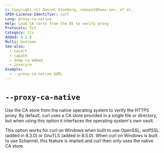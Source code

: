 ```yaml
---
c: Copyright (C) Daniel Stenberg, <daniel@haxx.se>, et al.
SPDX-License-Identifier: curl
Long: proxy-ca-native
Help: Load CA certs from the OS to verify proxy
Protocols: TLS
Category: tls
Added: 8.2.0
Multi: boolean
See-also:
  - cacert
  - capath
  - dump-ca-embed
  - insecure
Example:
  - --proxy-ca-native $URL
---
```


# `--proxy-ca-native`

Use the CA store from the native operating system to verify the HTTPS proxy.
By default, curl uses a CA store provided in a single file or directory, but
when using this option it interfaces the operating system's own vault.

This option works for curl on Windows when built to use OpenSSL, wolfSSL
(added in 8.3.0) or GnuTLS (added in 8.5.0). When curl on Windows is built to
use Schannel, this feature is implied and curl then only uses the native CA
store.
